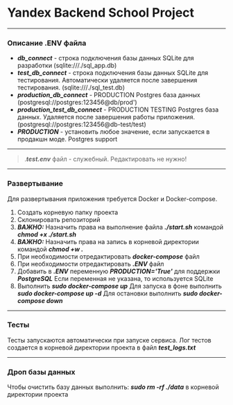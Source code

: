 # Yandex Backend School Project
---
### Описание .ENV файла
- ***db_connect*** - строка подключения базы данных SQLite для разработки (sqlite:///./sql_app.db)
- ***test_db_connect*** - строка подключения базы данных SQLite для тестирования. Автоматически удаляется после завершения тестирования. (sqlite:///./sql_test.db)
- ***production_db_connect*** - PRODUCTION Postgres база данных (postgresql://postgres:123456@db/prod')
- ***production_test_db_connect*** - PRODUCTION TESTING Postgres база данных. Удаляется после завершения работы приложения. (postgresql://postgres:123456@db-test/test)
- ***PRODUCTION*** - установить любое значение, если запускается в продакшн моде. Postgres support
---
>.***test.env*** файл - служебный. Редактировать не нужно!
---
### Развертывание
Для развертывания приложения требуется Docker и Docker-compose.
1. Создать корневую папку проекта
2. Склонировать репозиторий
3. ***ВАЖНО:*** Назначить права на выполнение файла ***./start.sh*** командой ***chmod +x ./start.sh***
4. ***ВАЖНО:*** Назначить права на запись в корневой директории командой ***chmod +w .***
3. При необходимости отредактировать ***docker-compose*** файл
4. При необходимости отредактировать ***.ENV*** файл
5. Добавить в ***.ENV*** переменную ***PRODUCTION='True'*** для поддержки ***PostgreSQL*** Если переменная не указана, то используется SQLite
6. Выполнить ***sudo docker-compose up***
Для запуска в фоне выполнить ***sudo docker-compose up -d***
Для остановки выполнить ***sudo docker-compose down***
---
### Тесты
Тесты запускаются автоматически при запуске сервиса. Лог тестов создается в корневой директории проекта в файл ***test_logs.txt***

---
### Дроп базы данных
Чтобы очистить базу данных выполнить: ***sudo rm -rf ./data*** в корневой директории проекта
